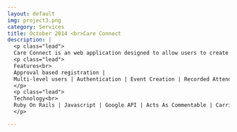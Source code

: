 ```yaml
---
layout: default
img: project3.png
category: Services
title: October 2014 <br>Care Connect
description: |
  <p class="lead">
  Care Connect is an web application designed to allow users to create and attend events/meet ups. 
  <p class="lead">
  Features<br>
  Approval based registration |
  Multi-level users | Authentication | Event Creation | Recorded Attendees | Status Page
  </p>
  <p class="lead">
  Technology<br>
  Ruby On Rails | Javascript | Google API | Acts As Commentable | Carrierwave | Public Activity
  </p>

---
```

